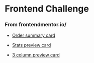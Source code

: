 # Frontend Challenge

### From frontendmentor.io/

- [Order summary card](https://pitermobile.github.io/Challenge/Order-summary/)

- [Stats preview card](https://pitermobile.github.io/Challenge/Stats-preview-card/)

- [3 column preview card](https://pitermobile.github.io/Challenge/3-column-preview/)
